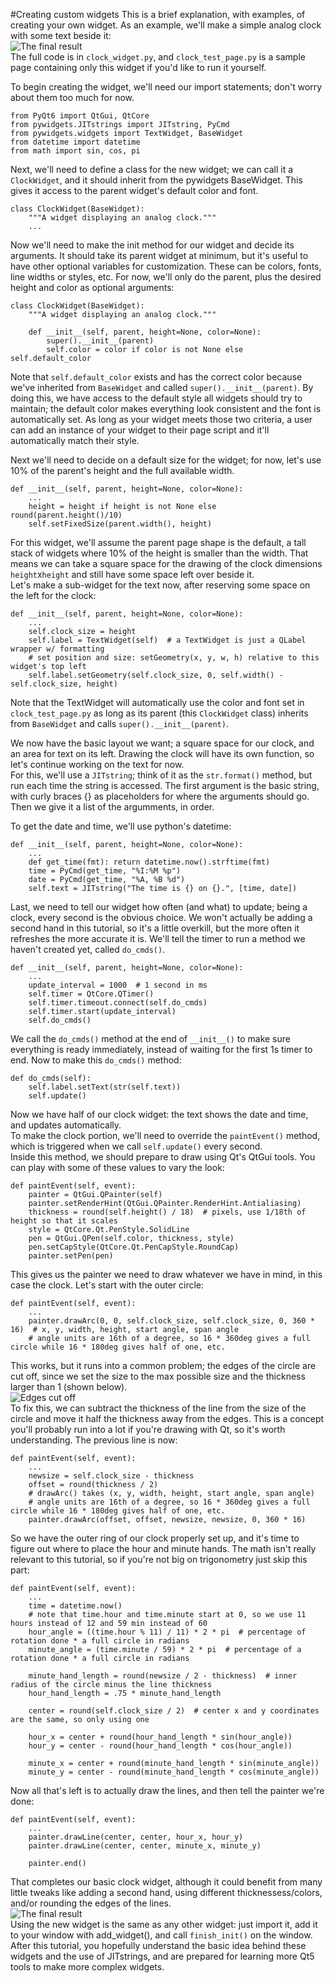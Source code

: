 #Creating custom widgets
This is a brief explanation, with examples, of creating your own widget. As an example, 
we'll make a simple analog clock with some text beside it:  
![The final result](clock_widget_final.jpg "A picture of the completed widget")  
The full code is in `clock_widget.py`, and `clock_test_page.py` is a sample page containing only this widget 
if you'd like to run it yourself.  

To begin creating the widget, we'll need our import statements; don't worry about them too much for now.  
```python3
from PyQt6 import QtGui, QtCore
from pywidgets.JITstrings import JITstring, PyCmd
from pywidgets.widgets import TextWidget, BaseWidget
from datetime import datetime
from math import sin, cos, pi
```
Next, we'll need to define a class for the new widget; we can call it a `ClockWidget`, 
and it should inherit from the pywidgets BaseWidget. This gives it access to the parent widget's default color and font.
```python3
class ClockWidget(BaseWidget):
    """A widget displaying an analog clock."""
    ...
```
Now we'll need to make the init method for our widget and decide its arguments. It should 
take its parent widget at minimum, but it's useful to have other optional variables for 
customization. These can be colors, fonts, line widths or styles, etc. For now, we'll only do
the parent, plus the desired height and color as optional arguments:
```python3
class ClockWidget(BaseWidget):
    """A widget displaying an analog clock."""
    
    def __init__(self, parent, height=None, color=None):
        super().__init__(parent)
        self.color = color if color is not None else self.default_color
```
Note that `self.default_color` exists and has the correct color because we've inherited from `BaseWidget` and
called `super().__init__(parent)`. By doing this, we have access to the default style all widgets should try 
to maintain; the default color makes everything look consistent and the font is automatically set. As long as 
your widget meets those two criteria, a user can add an instance of your widget to their page script and it'll 
automatically match their style.  

Next we'll need to decide on a default size for the widget; for now, let's use 10% of the parent's height
and the full available width. 
```python3
def __init__(self, parent, height=None, color=None):
    ...
    height = height if height is not None else round(parent.height()/10)
    self.setFixedSize(parent.width(), height)
```
For this widget, we'll assume the parent page shape is the default, a tall stack of widgets where 
10% of the height is smaller than the width. That means we can take a square space for the 
drawing of the clock dimensions `height`x`height` and still have some space left over beside it.  
Let's make a sub-widget for the text now, after reserving some space on the left for the clock:
```python3
def __init__(self, parent, height=None, color=None):
    ...
    self.clock_size = height
    self.label = TextWidget(self)  # a TextWidget is just a QLabel wrapper w/ formatting
    # set position and size: setGeometry(x, y, w, h) relative to this widget's top left
    self.label.setGeometry(self.clock_size, 0, self.width() - self.clock_size, height)
```
Note that the TextWidget will automatically use the color and font set in `clock_test_page.py` as long as its parent
(this `ClockWidget` class) inherits from `BaseWidget` and calls `super().__init__(parent)`.  

We now have the basic layout we want; a square space for our clock, and an area for text on its left.
Drawing the clock will have its own function, so let's continue working on the text for now.  
For this, we'll use a `JITstring`; think of it as the `str.format()` method, but run each time
the string is accessed. The first argument is the basic string, with curly braces {} as placeholders 
for where the arguments should go. Then we give it a list of the argumments, in order. 

To get the date and time, we'll use python's datetime:
```python3
def __init__(self, parent, height=None, color=None):
    ...
    def get_time(fmt): return datetime.now().strftime(fmt)
    time = PyCmd(get_time, "%I:%M %p")
    date = PyCmd(get_time, "%A, %B %d")
    self.text = JITstring("The time is {} on {}.", [time, date])
```
Last, we need to tell our widget how often (and what) to update; being a clock, every 
second is the obvious choice. We won't actually be adding a second hand in this tutorial, 
so it's a little overkill, but the more often it refreshes the more accurate it is.
We'll tell the timer to run a method we haven't created yet, called `do_cmds()`.
```python3
def __init__(self, parent, height=None, color=None):
    ...
    update_interval = 1000  # 1 second in ms
    self.timer = QtCore.QTimer()
    self.timer.timeout.connect(self.do_cmds)
    self.timer.start(update_interval)
    self.do_cmds()
```
We call the `do_cmds()` method at the end of `__init__()` to make sure everything is ready immediately,
instead of waiting for the first 1s timer to end. Now to make this `do_cmds()` method:
```python3
def do_cmds(self):
    self.label.setText(str(self.text))
    self.update()
```
Now we have half of our clock widget: the text shows the date and time, and updates automatically.  
To make the clock portion, we'll need to override the `paintEvent()` method, which is triggered when 
we call `self.update()` every second.  
Inside this method, we should prepare to draw using Qt's QtGui tools. You can play with some of these values 
to vary the look:
```python3
def paintEvent(self, event):
    painter = QtGui.QPainter(self)
    painter.setRenderHint(QtGui.QPainter.RenderHint.Antialiasing)
    thickness = round(self.height() / 18)  # pixels, use 1/18th of height so that it scales
    style = QtCore.Qt.PenStyle.SolidLine
    pen = QtGui.QPen(self.color, thickness, style)
    pen.setCapStyle(QtCore.Qt.PenCapStyle.RoundCap)
    painter.setPen(pen)
```
This gives us the painter we need to draw whatever we have in mind, in this case the clock. 
Let's start with the outer circle:
```python3
def paintEvent(self, event):
    ...
    painter.drawArc(0, 0, self.clock_size, self.clock_size, 0, 360 * 16)  # x, y, width, height, start angle, span angle
    # angle units are 16th of a degree, so 16 * 360deg gives a full circle while 16 * 180deg gives half of one, etc.
```
This works, but it runs into a common problem; the edges of the circle are cut off, since 
we set the size to the max possible size and the thickness larger than 1 (shown below).  
![Edges cut off](clock_no_offset.jpg "A picture showing the cropped edges.")   
To fix this, we can subtract the thickness of the line from the 
size of the circle and move it half the thickness away from the edges. This is a concept 
you'll probably run into a lot if you're drawing with Qt, so it's worth understanding.
The previous line is now:
```python3
def paintEvent(self, event):
    ...
    newsize = self.clock_size - thickness
    offset = round(thickness / 2)
    # drawArc() takes (x, y, width, height, start angle, span angle)
    # angle units are 16th of a degree, so 16 * 360deg gives a full circle while 16 * 180deg gives half of one, etc.
    painter.drawArc(offset, offset, newsize, newsize, 0, 360 * 16)
```
So we have the outer ring of our clock properly set up, and it's time to figure out where
to place the hour and minute hands. The math isn't really relevant to this tutorial, so 
if you're not big on trigonometry just skip this part:
```python3
def paintEvent(self, event):
    ...
    time = datetime.now()
    # note that time.hour and time.minute start at 0, so we use 11 hours instead of 12 and 59 min instead of 60
    hour_angle = ((time.hour % 11) / 11) * 2 * pi  # percentage of rotation done * a full circle in radians
    minute_angle = (time.minute / 59) * 2 * pi  # percentage of a rotation done * a full circle in radians
    
    minute_hand_length = round(newsize / 2 - thickness)  # inner radius of the circle minus the line thickness
    hour_hand_length = .75 * minute_hand_length

    center = round(self.clock_size / 2)  # center x and y coordinates are the same, so only using one

    hour_x = center + round(hour_hand_length * sin(hour_angle))
    hour_y = center - round(hour_hand_length * cos(hour_angle))

    minute_x = center + round(minute_hand_length * sin(minute_angle))
    minute_y = center - round(minute_hand_length * cos(minute_angle))
```
Now all that's left is to actually draw the lines, and then tell the painter we're done: 
```python3
def paintEvent(self, event):
    ...
    painter.drawLine(center, center, hour_x, hour_y)
    painter.drawLine(center, center, minute_x, minute_y)
    
    painter.end()
```
That completes our basic clock widget, although it could benefit from many little tweaks like 
adding a second hand, using different thicknessess/colors, and/or rounding the edges of the lines.  
![The final result](clock_widget_final.jpg "A picture of the completed widget")  
Using the new widget is the same as any other widget: just import it, add it to your window with add_widget(), and call 
`finish_init()` on the window.  
After this tutorial, you hopefully understand the basic idea behind these widgets and the use of JITstrings, 
and are prepared for learning more Qt5 tools to make more complex widgets.